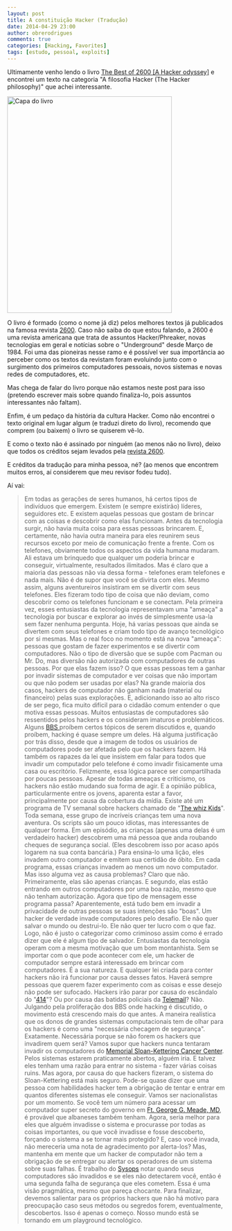 ```yaml
---
layout: post
title: A constituição Hacker (Tradução)
date: 2014-04-29 23:00
author: obrerodrigues
comments: true
categories: [Hacking, Favorites]
tags: [estudo, pessoal, exploits]
---
```


Ultimamente venho lendo o livro <a href="http://www.amazon.com/The-Best-2600-Hacker-Odyssey/dp/0470294191" target="_blank">The Best of 2600 [A Hacker odyssey]</a> e encontrei um texto na categoria "A filosofia Hacker (The Hacker philosophy)" que achei interessante.

<a href="http://brenn0.files.wordpress.com/2014/04/6a0120a85dcdae970b012877707f0d970c-pi.jpg"><img class="size-full wp-image-890" src="https://image.ibb.co/gHZGGo/6a0120a85dcdae970b012877707f0d970c_pi.jpg" alt="Capa do livro" width="380" height="500" /></a>

O livro é formado (como o nome já diz) pelos melhores textos já publicados na famosa revista <a href="http://pt.wikipedia.org/wiki/2600:_The_Hacker_Quarterly" target="_blank">2600</a>. Caso não saiba do que estou falando, a 2600 é uma revista americana que trata de assuntos Hacker/Phreaker, novas tecnologias em geral e notícias sobre o "Underground" desde Março de 1984. Foi uma das pioneiras nesse ramo e é possível ver sua importância ao perceber como os textos da revistam foram evoluindo junto com o surgimento dos primeiros computadores pessoais, novos sistemas e novas redes de computadores, etc.

Mas chega de falar do livro porque não estamos neste post para isso (pretendo escrever mais sobre quando finaliza-lo, pois assuntos interessantes não faltam).

<!--more-->

Enfim, é um pedaço da história da cultura Hacker. Como não encontrei o texto original em lugar algum (e traduzi direto do livro), recomendo que comprem (ou baixem) o livro se quiserem vê-lo.

E como o texto não é assinado por ninguém (ao menos não no livro), deixo que todos os créditos sejam levados pela <a href="http://www.2600.com/" target="_blank">revista 2600</a>.

E créditos da tradução para minha pessoa, né? (ao menos que encontrem muitos erros, aí considerem que meu revisor fodeu tudo).

Aí vai:

<blockquote>
Em todas as gerações de seres humanos, há certos tipos de indivíduos que emergem. Existem (e sempre existirão) líderes, seguidores etc. E existem aquelas pessoas que gostam de brincar com as coisas e descobrir como elas funcionam.
Antes da tecnologia surgir, não havia muita coisa para essas pessoas brincarem. E, certamente, não havia outra maneira para eles reunirem seus recursos exceto por meio de comunicação frente a frente.
Com os telefones, obviamente todos os aspectos da vida humana mudaram. Ali estava um brinquedo que qualquer um poderia brincar e conseguir, virtualmente, resultados ilimitados. Mas é claro que a maioria das pessoas não via dessa forma - telefones eram telefones e nada mais. Não é de supor que você se divirta com eles. Mesmo assim, alguns aventureiros insistiram em se divertir com seus telefones. Eles fizeram todo tipo de coisa que não deviam, como descobrir como os telefones funcionam e se conectam. Pela primeira vez, esses entusiastas da tecnologia representavam uma "ameaça" a tecnologia por buscar e explorar ao invés de simplesmente usa-la sem fazer nenhuma pergunta.
Hoje, há varias pessoas que ainda se divertem com seus telefones e criam todo tipo de avanço tecnológico por si mesmas. Mas o real foco no momento está na nova "ameaça": pessoas que gostam de fazer experimentos e se divertir com computadores. Não o tipo de diversão que se supõe com Pacman ou Mr. Do, mas diversão não autorizada com computadores de outras pessoas.
Por que elas fazem isso? O que essas pessoas tem a ganhar por invadir sistemas de computador e ver coisas que não importam ou que não podem ser usadas por elas?
Na grande maioria dos casos, hackers de computador não ganham nada (material ou financeiro) pelas suas explorações. E, adicionando isso ao alto risco de ser pego, fica muito difícil para o cidadão comum entender o que motiva essas pessoas.
Muitos entusiastas de computadores são ressentidos pelos hackers e os consideram imaturos e problemáticos. Alguns <a href="http://pt.wikipedia.org/wiki/Bulletin_board_system" target="_blank">BBS </a>proíbem certos tópicos de serem discutidos e, quando proíbem, hacking é quase sempre um deles. Há alguma justificação por trás disso, desde que a imagem de todos os usuários de computadores pode ser afetada pelo que os hackers fazem.
Há também os rapazes da lei que insistem em falar para todos que invadir um computador pelo telefone é como invadir fisicamente uma casa ou escritório. Felizmente, essa lógica parece ser compartilhada por poucas pessoas.
Apesar de todas ameaças e criticismo, os hackers não estão mudando sua forma de agir. E a opinião pública, particularmente entre os jovens, aparenta estar a favor, principalmente por causa da cobertura da mídia.
Existe até um programa de TV semanal sobre hackers chamado de "<a href="http://en.wikipedia.org/wiki/Whiz_Kids_%28TV_series%29" target="_blank">The whiz Kids</a>". Toda semana, esse grupo de incríveis crianças tem uma nova aventura. Os scripts são um pouco idiotas, mas interessantes de qualquer forma. Em um episódio, as crianças (apenas uma delas é um verdadeiro hacker) descobrem uma má pessoa que anda roubando cheques de segurança social. (Eles descobrem isso por acaso após logarem na sua conta bancária.) Para ensina-lo uma lição, eles invadem outro computador e emitem sua certidão de óbito. Em cada programa, essas crianças invadem ao menos um novo computador. Mas isso alguma vez as causa problemas? Claro que não. Primeiramente, elas são apenas crianças. E segundo, elas estão entrando em outros computadores por uma boa razão, mesmo que não tenham autorização.
Agora que tipo de mensagem esse programa passa? Aparentemente, está tudo bem em invadir a privacidade de outras pessoas se suas intenções são "boas".
Um hacker de verdade invade computadores pelo desafio. Ele não quer salvar o mundo ou destrui-lo. Ele não quer ter lucro com o que faz. Logo, não é justo o categorizar como criminoso assim como é errado dizer que ele é algum tipo de salvador.
Entusiastas da tecnologia operam com a mesma motivação que um bom montanhista. Sem se importar com o que pode acontecer com ele, um hacker de computador sempre estará interessado em brincar com computadores. É a sua natureza. E qualquer lei criada para conter hackers não irá funcionar por causa desses fatos. Haverá sempre pessoas que querem fazer experimento com as coisas e esse desejo não pode ser sufocado. Hackers irão parar por causa do escândalo do "<a href="http://en.wikipedia.org/wiki/The_414s" target="_blank">414</a>"? Ou por causa das batidas policiais da <a href="http://www.telecom.na/index.php/products/faq/51-telemail/259-what-is-telemail" target="_blank">Telemail</a>? Não. Julgando pela proliferação dos BBS onde hacking é discutido, o movimento está crescendo mais do que antes.
A maneira realística que os donos de grandes sistemas computacionais tem de olhar para os hackers é como uma "necessária checagem de segurança". Exatamente. Necessária porque se não forem os hackers que invadirem quem será? Vamos supor que hackers nunca tentaram invadir os computadores do <a href="http://en.wikipedia.org/wiki/Memorial_Sloan_Kettering_Cancer_Center" target="_blank">Memorial Sloan-Kettering Cancer Center</a>. Pelos sistemas estarem praticamente abertos, alguém iria. E talvez eles tenham uma razão para entrar no sistema - fazer várias coisas ruins. Mas agora, por causa do que hackers fizeram, o sistema do Sloan-Kettering está mais seguro.
Pode-se quase dizer que uma pessoa com habilidades hacker tem a obrigação de tentar e entrar em quantos diferentes sistemas ele conseguir. Vamos ser nacionalistas por um momento. Se você tem um número para acessar um computador super secreto do governo em <a href="http://pt.wikipedia.org/wiki/Fort_George_G._Meade" target="_blank">Ft. George G. Meade, MD</a>, é provável que albaneses também tenham. Agora, seria melhor para eles que alguém invadisse o sistema e procurasse por todas as coisas importantes, ou que você invadisse e fosse descoberto, forçando o sistema a se tornar mais protegido? E, caso você invada, não mereceria uma nota de agradecimento por alerta-los?
Mas, mantenha em mente que um hacker de computador não tem a obrigação de se entregar ou alertar os operadores de um sistema sobre suas falhas. É trabalho do <a href="http://pt.wikipedia.org/wiki/Sysop" target="_blank">Sysops</a> notar quando seus computadores são invadidos e se eles não detectarem você, então é uma segunda falha de segurança que eles cometem.
Essa é uma visão pragmática, mesmo que pareça chocante. Para finalizar, devemos salientar para os próprios hackers que não há motivo para preocupação caso seus métodos ou segredos forem, eventualmente, descobertos. Isso é apenas o começo. Nosso mundo está se tornando em um playground tecnológico.
</blockquote>
